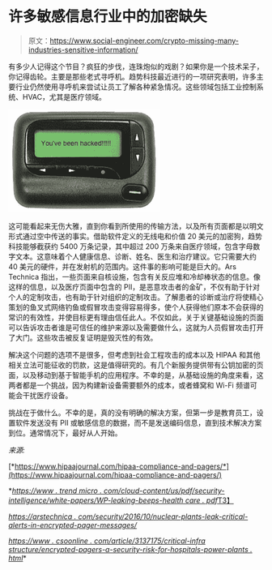 # 许多敏感信息行业中的加密缺失

> 原文：<https://www.social-engineer.com/crypto-missing-many-industries-sensitive-information/>

有多少人记得这个节目？疯狂的步伐，连珠炮似的戏剧？如果你是一个技术呆子，你记得齿轮。主要是那些老式寻呼机。趋势科技最近进行的一项研究表明，许多主要行业仍然使用寻呼机来尝试让员工了解各种紧急情况。这些领域包括工业控制系统、HVAC，尤其是医疗领域。

![fixed-pager](img/24c7272c268d1d3e218029fc39f9093d.png)

这可能看起来无伤大雅，直到你看到所使用的传输方法，以及所有页面都是以明文形式通过空中传送的事实。借助软件定义的无线电和价值 20 美元的加密狗，趋势科技能够截获约 5400 万条记录，其中超过 200 万条来自医疗领域，包含字母数字文本。这意味着个人健康信息、诊断、姓名、医生和治疗建议。它只需要大约 40 美元的硬件，并在发射机的范围内。这件事的影响可能是巨大的。Ars Technica 指出，一些页面来自核设施，包含有关反应堆和冷却棒状态的信息。像这样的信息，以及医疗页面中包含的 PII，是恶意攻击者的金矿，不仅有助于针对个人的定制攻击，也有助于针对组织的定制攻击。了解患者的诊断或治疗将使精心策划的鱼叉式网络钓鱼或假冒攻击变得容易得多，使个人获得他们原本不会获得的常识的有效性，并使目标更有理由信任此人。不仅如此，关于关键基础设施的页面可以告诉攻击者谁是可信任的维护来源以及需要做什么，这就为人员假冒攻击打开了大门。这些攻击被反复证明是毁灭性的有效。

解决这个问题的选项不是很多，但考虑到社会工程攻击的成本以及 HIPAA 和其他相关立法可能征收的罚款，这是值得研究的。有几个新服务提供带有公钥加密的页面，以及移动到基于智能手机的应用程序。不幸的是，从基础设施的角度来看，这两者都是一个挑战，因为构建新设备需要额外的成本，或者蜂窝和 Wi-Fi 频谱可能会干扰医疗设备。

挑战在于做什么。不幸的是，真的没有明确的解决方案，但第一步是教育员工，设置软件发送没有 PII 或敏感信息的数据，而不是发送编码信息，直到技术解决方案到位。通常情况下，最好从人开始。

*来源:*

[*https://www.hipaajournal.com/hipaa-compliance-and-pagers/*](https://www.hipaajournal.com/hipaa-compliance-and-pagers/)

 *[*https://www . trend micro . com/cloud-content/us/pdf/security-intelligence/white-papers/WP-leaking-beeps-health care . pdf*T3】](https://www.trendmicro.com/cloud-content/us/pdfs/security-intelligence/white-papers/wp-leaking-beeps-healthcare.pdf)

[*https://arstechnica . com/security/2016/10/nuclear-plants-leak-critical-alerts-in-encrypted-pager-messages/*](https://arstechnica.com/security/2016/10/nuclear-plants-leak-critical-alerts-in-unencrypted-pager-messages/)

[*https://www . csoonline . com/article/3137175/critical-infra structure/encrypted-pagers-a-security-risk-for-hospitals-power-plants . html*](https://www.csoonline.com/article/3137175/critical-infrastructure/unencrypted-pagers-a-security-risk-for-hospitals-power-plants.html)*